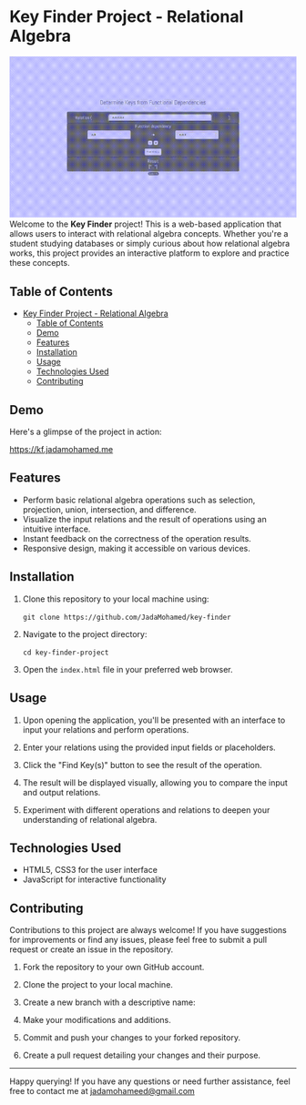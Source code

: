 # Key Finder Project - Relational Algebra
![Project Demo](images/demo.gif)
Welcome to the **Key Finder** project! This is a web-based application that allows users to interact with relational algebra concepts. Whether you're a student studying databases or simply curious about how relational algebra works, this project provides an interactive platform to explore and practice these concepts.

## Table of Contents

- [Key Finder Project - Relational Algebra](#key-finder-project---relational-algebra)
  - [Table of Contents](#table-of-contents)
  - [Demo](#demo)
  - [Features](#features)
  - [Installation](#installation)
  - [Usage](#usage)
  - [Technologies Used](#technologies-used)
  - [Contributing](#contributing)

## Demo

Here's a glimpse of the project in action:

https://kf.jadamohamed.me

## Features

- Perform basic relational algebra operations such as selection, projection, union, intersection, and difference.
- Visualize the input relations and the result of operations using an intuitive interface.
- Instant feedback on the correctness of the operation results.
- Responsive design, making it accessible on various devices.

## Installation

1. Clone this repository to your local machine using:

   `git clone https://github.com/JadaMohamed/key-finder`
  
3. Navigate to the project directory:

   `cd key-finder-project`

5. Open the `index.html` file in your preferred web browser.

## Usage

1. Upon opening the application, you'll be presented with an interface to input your relations and perform operations.

2. Enter your relations using the provided input fields or placeholders.

4. Click the "Find Key(s)" button to see the result of the operation.

5. The result will be displayed visually, allowing you to compare the input and output relations.

6. Experiment with different operations and relations to deepen your understanding of relational algebra.

## Technologies Used

- HTML5, CSS3 for the user interface
- JavaScript for interactive functionality

## Contributing

Contributions to this project are always welcome! If you have suggestions for improvements or find any issues, please feel free to submit a pull request or create an issue in the repository.

1. Fork the repository to your own GitHub account.

2. Clone the project to your local machine.

3. Create a new branch with a descriptive name:

4. Make your modifications and additions.

5. Commit and push your changes to your forked repository.

6. Create a pull request detailing your changes and their purpose.

---

Happy querying! If you have any questions or need further assistance, feel free to contact me at jadamohameed@gmail.com

